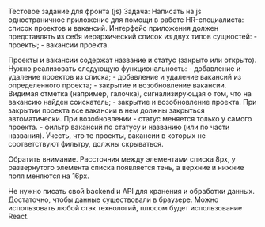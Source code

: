 Тестовое задание для фронта (js)
Задача:
    Написать на js одностраничное приложение для помощи в работе HR-специалиста: список проектов и вакансий.
    Интерфейс приложения должен представлять из себя иерархический список из двух типов сущностей:
        - проекты;
        - вакансии проекта.

Проекты и вакансии содержат название и статус (закрыто или открыто).
Нужно реализовать следующую функциональность:
            - добавление и удаление проектов из списка;
            - добавление и удаление вакансий из определенного проекта;
            - закрытие и возобновление вакансии. Видимая отметка (например, галочка),
                сигнализирующая о том, что на вакансию найден соискатель;
            - закрытие и возобновление проекта. При закрытии проекта все
                вакансии в нем должны закрыться автоматически. При возобновлении - статус
                меняется только у самого проекта.
            - фильтр вакансий по статусу и названию (или по части названия). Учесть,
                что те проекты, вакансии в которых не соответствуют фильтру, должны скрываться.

Обратить внимание. Расстояния между элементами списка 8px, у развернутого элемента списка появляется тень,
а верхние и нижние поля меняются на 16px.

Не нужно писать свой backend и API для хранения и обработки данных. Достаточно, чтобы данные существовали
в браузере.
Можно использовать любой стэк технологий, плюсом будет использование React.
